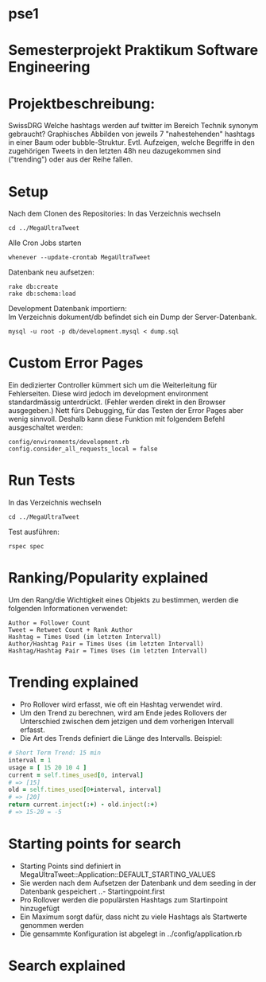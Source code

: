 # pse1
Semesterprojekt Praktikum Software Engineering
==============================================
# Projektbeschreibung:
SwissDRG
Welche hashtags werden auf twitter im Bereich Technik synonym gebraucht?
Graphisches Abbilden von jeweils 7 "nahestehenden" hashtags in einer Baum oder bubble-Struktur.
Evtl. Aufzeigen, welche Begriffe in den zugehörigen Tweets in den letzten 48h neu dazugekommen
sind ("trending") oder aus der Reihe fallen.

# Setup
Nach dem Clonen des Repositories:
In das Verzeichnis wechseln
```
cd ../MegaUltraTweet
```
Alle Cron Jobs starten
```
whenever --update-crontab MegaUltraTweet
```
Datenbank neu aufsetzen:
```
rake db:create
rake db:schema:load
```
Development Datenbank importiern:  
Im Verzeichnis dokument/db befindet sich ein Dump der Server-Datenbank.
```
mysql -u root -p db/development.mysql < dump.sql
```

# Custom Error Pages
Ein dedizierter Controller kümmert sich um die Weiterleitung für Fehlerseiten. Diese wird jedoch im development environment standardmässig unterdrückt. (Fehler werden direkt in den Browser ausgegeben.) Nett fürs Debugging, für das Testen der Error Pages aber wenig sinnvoll. Deshalb kann diese Funktion mit folgendem Befehl ausgeschaltet werden:
```
config/environments/development.rb
config.consider_all_requests_local = false
```

# Run Tests
In das Verzeichnis wechseln
```
cd ../MegaUltraTweet
```
Test ausführen:
```
rspec spec
```

# Ranking/Popularity explained
Um den Rang/die Wichtigkeit eines Objekts zu bestimmen, werden die folgenden Informationen verwendet:
```
Author = Follower Count
Tweet = Retweet Count + Rank Author
Hashtag = Times Used (im letzten Intervall)
Author/Hashtag Pair = Times Uses (im letzten Intervall)
Hashtag/Hashtag Pair = Times Uses (im letzten Intervall)
```
# Trending explained
- Pro Rollover wird erfasst, wie oft ein Hashtag verwendet wird.
- Um den Trend zu berechnen, wird am Ende jedes Rollovers der Unterschied zwischen dem jetzigen und dem vorherigen Intervall erfasst.
- Die Art des Trends definiert die Länge des Intervalls.
Beispiel:
```ruby
# Short Term Trend: 15 min
interval = 1
usage = [ 15 20 10 4 ]
current = self.times_used[0, interval]
# => [15]
old = self.times_used[0+interval, interval]
# => [20]
return current.inject(:+) - old.inject(:+)
# => 15-20 = -5
```
# Starting points for search
- Starting Points sind definiert in MegaUltraTweet::Application::DEFAULT_STARTING_VALUES
- Sie werden nach dem Aufsetzen der Datenbank und dem seeding in der Datenbank gespeichert
..- Startingpoint.first
- Pro Rollover werden die populärsten Hashtags zum Startinpoint hinzugefügt
- Ein Maximum sorgt dafür, dass nicht zu viele Hashtags als Startwerte genommen werden
- Die gensammte Konfiguration ist abgelegt in ../config/application.rb
# Search explained

